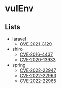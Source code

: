 # vulEnv

## Lists

- laravel
    - [CVE-2021-3129](laravel\cve_2021_3129\README.md)
- shiro
    - [CVE-2016-4437](shiro\cve_2016_4437\README.md)
    - [CVE-2020-13933](shiro\cve_2020_13933\README.md)
- spring
    - [CVE-2022-22947](springboot\cve_2022_22947\README.md)
    - [CVE-2022-22963](springboot\cve_2022_22963\README.md)
    - [CVE-2022-22965](springboot\cve-2022-22965\README.md)